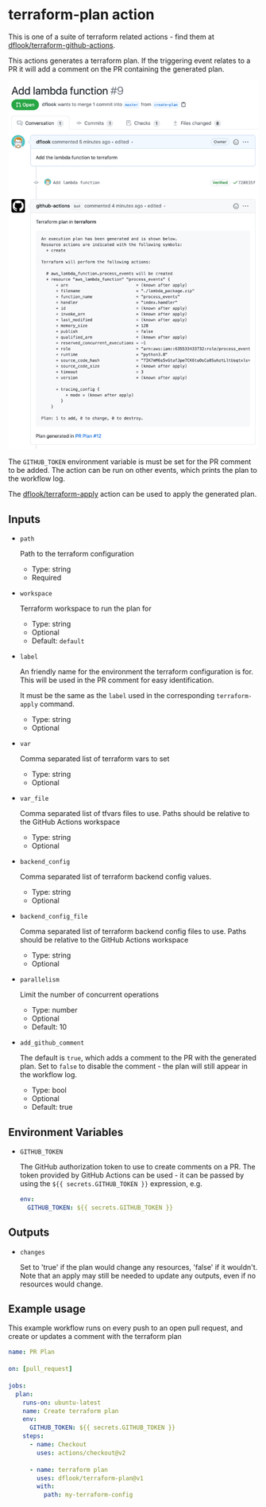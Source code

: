# terraform-plan action

This is one of a suite of terraform related actions - find them at [dflook/terraform-github-actions](https://github.com/dflook/terraform-github-actions).

This actions generates a terraform plan.
If the triggering event relates to a PR it will add a comment on the PR containing the generated plan.

<p align="center">
    <img src="plan.png" width="600">
</p>

The `GITHUB_TOKEN` environment variable is must be set for the PR comment to be added.
The action can be run on other events, which prints the plan to the workflow log.

The [dflook/terraform-apply](https://github.com/dflook/terraform-github-actions/tree/master/terraform-apply) action can be used to apply the generated plan.

## Inputs

* `path`

  Path to the terraform configuration

  - Type: string
  - Required

* `workspace`

  Terraform workspace to run the plan for

  - Type: string
  - Optional
  - Default: `default`

* `label`

  An friendly name for the environment the terraform configuration is for.
  This will be used in the PR comment for easy identification.

  It must be the same as the `label` used in the corresponding `terraform-apply` command.

  - Type: string
  - Optional

* `var`

  Comma separated list of terraform vars to set

  - Type: string
  - Optional

* `var_file`

  Comma separated list of tfvars files to use.
  Paths should be relative to the GitHub Actions workspace

  - Type: string
  - Optional

* `backend_config`

  Comma separated list of terraform backend config values.

  - Type: string
  - Optional

* `backend_config_file`

  Comma separated list of terraform backend config files to use.
  Paths should be relative to the GitHub Actions workspace

  - Type: string
  - Optional

* `parallelism`

  Limit the number of concurrent operations

  - Type: number
  - Optional
  - Default: 10

* `add_github_comment`

  The default is `true`, which adds a comment to the PR with the generated plan.
  Set to `false` to disable the comment - the plan will still appear in the workflow log.

  - Type: bool
  - Optional
  - Default: true

## Environment Variables

* `GITHUB_TOKEN`

  The GitHub authorization token to use to create comments on a PR.
  The token provided by GitHub Actions can be used - it can be passed by
  using the `${{ secrets.GITHUB_TOKEN }}` expression, e.g.

  ```yaml
  env:
    GITHUB_TOKEN: ${{ secrets.GITHUB_TOKEN }}
  ```

## Outputs

* `changes`

  Set to 'true' if the plan would change any resources, 'false' if it wouldn't.
  Note that an apply may still be needed to update any outputs, even if no
  resources would change.

## Example usage

This example workflow runs on every push to an open pull request,
and create or updates a comment with the terraform plan

```yaml
name: PR Plan

on: [pull_request]

jobs:
  plan:
    runs-on: ubuntu-latest
    name: Create terraform plan
    env:
      GITHUB_TOKEN: ${{ secrets.GITHUB_TOKEN }}            
    steps:
      - name: Checkout
        uses: actions/checkout@v2

      - name: terraform plan
        uses: dflook/terraform-plan@v1
        with:
          path: my-terraform-config
```

